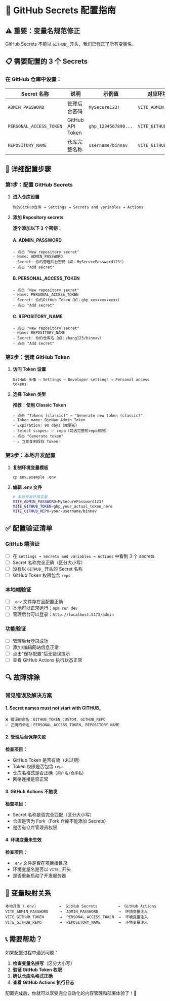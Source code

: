 # 🔐 GitHub Secrets 配置指南

## ⚠️ 重要：变量名规范修正

GitHub Secrets 不能以 `GITHUB_` 开头，我们已修正了所有变量名。

## 📋 **需要配置的 3 个 Secrets**

### **在 GitHub 仓库中设置：**

| Secret 名称 | 说明 | 示例值 | 对应环境变量 |
|------------|------|--------|------------|
| `ADMIN_PASSWORD` | 管理后台密码 | `MySecure123!` | `VITE_ADMIN_PASSWORD` |
| `PERSONAL_ACCESS_TOKEN` | GitHub API Token | `ghp_1234567890...` | `VITE_GITHUB_TOKEN` |
| `REPOSITORY_NAME` | 仓库完整名称 | `username/binnav` | `VITE_GITHUB_REPO` |

## 🚀 **详细配置步骤**

### **第1步：配置 GitHub Secrets**

1. **进入仓库设置**
   ```
   你的GitHub仓库 → Settings → Secrets and variables → Actions
   ```

2. **添加 Repository secrets**
   
   **逐个添加以下 3 个密钥：**
   
   #### A. ADMIN_PASSWORD
   ```
   - 点击 "New repository secret"
   - Name: ADMIN_PASSWORD
   - Secret: 你的管理后台密码（如：MySecurePassword123!）
   - 点击 "Add secret"
   ```
   
   #### B. PERSONAL_ACCESS_TOKEN
   ```
   - 点击 "New repository secret"  
   - Name: PERSONAL_ACCESS_TOKEN
   - Secret: 你的GitHub Token（如：ghp_xxxxxxxxxxxx）
   - 点击 "Add secret"
   ```
   
   #### C. REPOSITORY_NAME
   ```
   - 点击 "New repository secret"
   - Name: REPOSITORY_NAME  
   - Secret: 你的仓库名（如：zhang123/binnav）
   - 点击 "Add secret"
   ```

### **第2步：创建 GitHub Token**

1. **访问 Token 设置**
   ```
   GitHub 头像 → Settings → Developer settings → Personal access tokens
   ```

2. **选择 Token 类型**
   
   **推荐：使用 Classic Token**
   ```
   - 点击 "Tokens (classic)" → "Generate new token (classic)"
   - Token name: BinNav Admin Token
   - Expiration: 90 days（或更长）
   - Select scopes: ✅ repo（勾选完整的repo权限）
   - 点击 "Generate token"
   - ⚠️ 立即复制保存 Token！
   ```

### **第3步：本地开发配置**

1. **复制环境变量模板**
   ```bash
   cp env.example .env
   ```

2. **编辑 .env 文件**
   ```bash
   # 本地开发环境变量
   VITE_ADMIN_PASSWORD=MySecurePassword123!
   VITE_GITHUB_TOKEN=ghp_your_actual_token_here
   VITE_GITHUB_REPO=your-username/binnav
   ```

## ✅ **配置验证清单**

### **GitHub 端验证**
- [ ] 在 `Settings → Secrets and variables → Actions` 中看到 3 个 secrets
- [ ] Secret 名称完全正确（区分大小写）
- [ ] 没有以 `GITHUB_` 开头的 Secret 名称
- [ ] GitHub Token 权限包含 `repo`

### **本地端验证**
- [ ] `.env` 文件存在且配置正确
- [ ] 本地可以正常运行：`npm run dev`
- [ ] 管理后台可以登录：`http://localhost:5173/admin`

### **功能验证**
- [ ] 管理后台登录成功
- [ ] 添加/编辑网站信息正常
- [ ] 点击"保存配置"后无错误提示
- [ ] 查看 GitHub Actions 执行状态正常

## 🔍 **故障排除**

### **常见错误及解决方案**

#### **1. Secret names must not start with GITHUB_**
```
❌ 错误的命名：GITHUB_TOKEN_CUSTOM, GITHUB_REPO
✅ 正确的命名：PERSONAL_ACCESS_TOKEN, REPOSITORY_NAME
```

#### **2. 管理后台保存失败**
**检查项目：**
- GitHub Token 是否有效（未过期）
- Token 权限是否包含 `repo`
- 仓库名格式是否正确（`用户名/仓库名`）
- 网络连接是否正常

#### **3. GitHub Actions 不触发**
**检查项目：**
- Secret 名称是否完全匹配（区分大小写）
- 仓库是否为 Fork（Fork 仓库不能添加 Secrets）
- 是否有仓库管理员权限

#### **4. 环境变量未生效**
**检查项目：**
- `.env` 文件是否在项目根目录
- 环境变量名是否以 `VITE_` 开头
- 是否重新启动了开发服务器

## 🔄 **变量映射关系**

```
本地开发 (.env)          →  GitHub Secrets         →  GitHub Actions
VITE_ADMIN_PASSWORD     →  ADMIN_PASSWORD         →  环境变量注入
VITE_GITHUB_TOKEN       →  PERSONAL_ACCESS_TOKEN  →  环境变量注入  
VITE_GITHUB_REPO        →  REPOSITORY_NAME        →  环境变量注入
```

## 📞 **需要帮助？**

如果配置过程中遇到问题：

1. **检查变量名拼写**（区分大小写）
2. **验证 GitHub Token 权限**
3. **确认仓库名格式正确**  
4. **查看 GitHub Actions 执行日志**

配置完成后，你就可以享受完全自动化的内容管理和部署体验了！🚀 